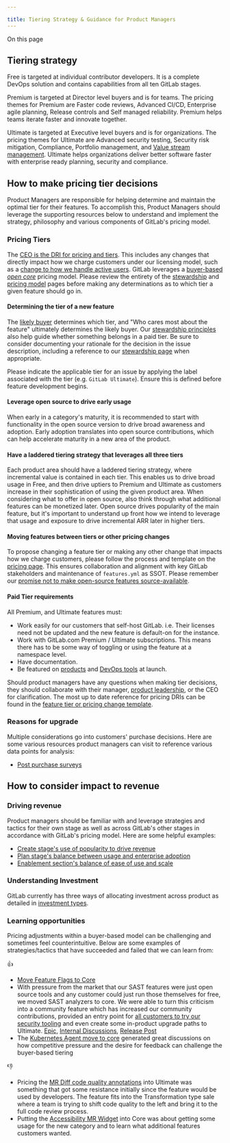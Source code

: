 ```yaml
---

title: Tiering Strategy & Guidance for Product Managers
---
```


On this page

## Tiering strategy

Free is targeted at individual contributor developers. It is a complete DevOps solution and contains capabilities from all ten GitLab stages.

Premium is targeted at Director level buyers and is for teams. The pricing themes for Premium are Faster code reviews, Advanced CI/CD, Enterprise agile planning, Release controls and Self managed reliability. Premium helps teams iterate faster and innovate together.

Ultimate is targeted at Executive level buyers and is for organizations. The pricing themes for Ultimate are Advanced security testing, Security risk mitigation, Compliance, Portfolio management, and [Value stream management](https://about.gitlab.com/solutions/value-stream-management/). Ultimate helps organizations deliver better software faster with enterprise ready planning, security and compliance.

## How to make pricing tier decisions

Product Managers are responsible for helping determine and maintain the optimal tier for their features. To accomplish this, Product Managers should leverage the supporting resources below to understand and implement the strategy, philosophy and various components of GitLab's pricing model.

### Pricing Tiers

The [CEO is the DRI for pricing and tiers](/handbook/company/pricing/#departments). This includes any changes that directly impact how we charge customers under our licensing model, such as a [change to how we handle active users](https://gitlab.com/gitlab-org/gitlab/issues/22257). GitLab leverages a [buyer-based *open core*](/handbook/company/pricing/#buyer-based-open-core) pricing model. Please review the entirety of the [stewardship](/handbook/company/stewardship/) and [pricing model](/handbook/company/pricing/) pages before making any determinations as to which tier a given feature should go in.

#### Determining the tier of a new feature

The [likely buyer](/handbook/company/pricing/#buyer-based-open-core) determines which tier, and "Who cares most about the feature" ultimately determines the likely buyer. Our [stewardship principles](/handbook/company/stewardship/) also help guide whether something belongs in a paid tier. Be sure to consider documenting your rationale for the decision in the issue description, including a reference to our [stewardship page](/handbook/company/stewardship/) when appropriate.

Please indicate the applicable tier for an issue by applying the label associated with the tier (e.g. `GitLab Ultimate`). Ensure this is defined before feature development begins.

#### Leverage open source to drive early usage

When early in a category's maturity, it is recommended to start with functionality in the open source version to drive broad awareness and adoption.  Early adoption translates into open source contributions, which can help accelerate maturity in a new area of the product.

#### Have a laddered tiering strategy that leverages all three tiers

Each product area should have a laddered tiering strategy, where incremental value is contained in each tier.  This enables us to drive broad usage in Free, and then drive uptiers to Premium and Ultimate as customers increase in their sophistication of using the given product area.  When considering what to offer in open source, also think through what additional features can be monetized later. Open source drives popularity of the main feature, but it's important to understand up front how we intend to leverage that usage and exposure to drive incremental ARR later in higher tiers.

#### Moving features between tiers or other pricing changes

To propose changing a feature tier or making any other change that impacts how we charge customers, please follow the process and template on the [pricing page](/handbook/company/pricing/#changing-tiers-and-pricing-changes). This ensures collaboration and alignment with key GitLab stakeholders and maintenance of `features.yml` as SSOT.
Please remember our [promise not to make open-source features source-available](/handbook/company/stewardship/#existing-contributed-open-source-features-will-not-become-source-available).

#### Paid Tier requirements

All Premium, and Ultimate features must:

- Work easily for our customers that self-host GitLab. i.e. Their
licenses need not be updated and the new feature is default-on for the
instance.
- Work with GitLab.com Premium / Ultimate subscriptions. This means there has to be
some way of toggling or using the feature at a namespace level.
- Have documentation.
- Be featured on [products](https://about.gitlab.com/stages-devops-lifecycle/) and [DevOps tools](https://about.gitlab.com/why-gitlab/) at launch.

Should product managers have any questions when making tier decisions, they should collaborate with their manager, [product leadership](/handbook/product/product-leadership/), or the CEO for clarification. The most up to date reference for pricing DRIs can be found in the [feature tier or pricing change template](https://gitlab.com/gitlab-com/Product/-/blob/main/.gitlab/issue_templates/Feature-Tier-Or-Pricing-Change.md).

### Reasons for upgrade

Multiple considerations go into customers' purchase decisions. Here are some various resources product managers can visit to reference various data points for analysis:

- [Post purchase surveys](https://about.gitlab.com/direction/product-operations/#post-purchase)

## How to consider impact to revenue

### Driving revenue

Product managers should be familiar with and leverage strategies and tactics for their own stage as well as across GitLab's other stages in accordance with GitLab's pricing model. Here are some helpful examples:

- [Create stage's use of popularity to drive revenue](https://about.gitlab.com/direction/create/#pricing)
- [Plan stage's balance between usage and enterprise adoption](https://about.gitlab.com/direction/plan/#pricing)
- [Enablement section's balance of ease of use and scale](https://about.gitlab.com/direction/enablement/#pricing)

### Understanding Investment

GitLab currently has three ways of allocating investment across product as detailed in [investment types](https://internal.gitlab.com/handbook/product/investment/).

### Learning opportunities

Pricing adjustments within a buyer-based model can be challenging and sometimes feel counterintuitive. Below are some examples of strategies/tactics that have succeeded and failed that we can learn from:

👍

 - [Move Feature Flags to Core](https://gitlab.com/gitlab-org/gitlab/-/issues/212318)
 - With pressure from the market that our SAST features were just open source tools and any customer could just run those themselves for free, we moved SAST analyzers to core. We were able to turn this criticism into a community feature which has increased our community contributions, provided an entry point for [all customers to try our security tooling](https://docs.gitlab.com/ee/user/application_security/sast/#making-sast-analyzers-available-to-all-gitlab-tiers) and even create some in-product upgrade paths to Ultimate. [Epic](https://gitlab.com/groups/gitlab-org/-/epics/2098), [Internal Discussions](https://gitlab.com/gitlab-com/Product/-/issues/315), [Release Post](https://about.gitlab.com/releases/2020/08/22/gitlab-13-3-released/#sast-security-analyzers-available-for-all)
 - The [Kubernetes Agent move to core](https://gitlab.com/gitlab-com/Product/-/issues/2067) generated great discussions on how competitive pressure and the desire for feedback can challenge the buyer-based tiering

👎

 - Pricing the [MR Diff code quality annotations](https://gitlab.com/gitlab-org/gitlab/-/issues/2526) into Ultimate was something that got some resistance initially since the feature would be used by developers. The feature fits into the Transformation type sale where a team is trying to shift code quality to the left and bring it to the full code review process.
 - Putting the [Accessibility MR Widget](https://docs.gitlab.com/ee/user/project/merge_requests/accessibility_testing.html) into Core was about getting some usage for the new category and to learn what additional features customers wanted.
